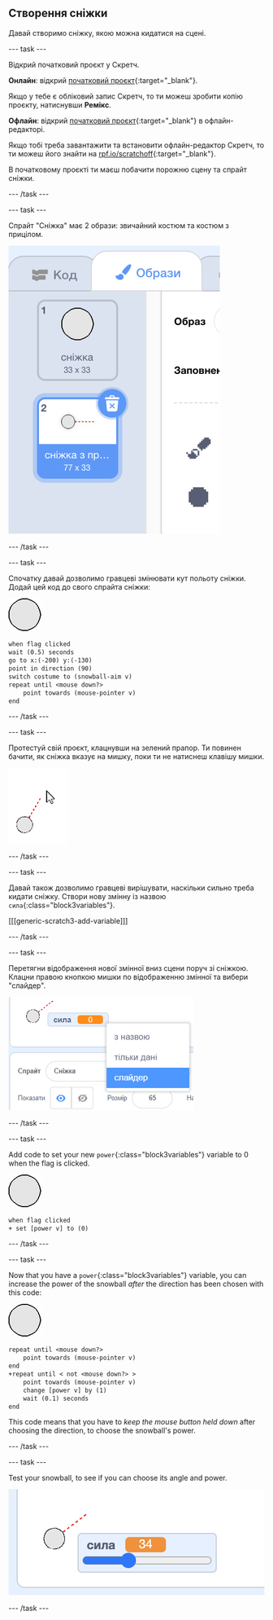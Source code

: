 ## Створення сніжки

Давай створимо сніжку, якою можна кидатися на сцені.

--- task ---

Відкрий початковий проєкт у Скретч.

**Онлайн**: відкрий [початковий проєкт](http://rpf.io/snowball-fight-on){:target="_blank"}.

Якщо у тебе є обліковий запис Скретч, то ти можеш зробити копію проєкту, натиснувши **Ремікс**.

**Офлайн**: відкрий [початковий проєкт](http://rpf.io/p/en/snowball-fight-go){:target="_blank"} в офлайн-редакторі.

Якщо тобі треба завантажити та встановити офлайн-редактор Скретч, то ти можеш його знайти на [rpf.io/scratchoff](http://rpf.io/scratchoff){:target="_blank"}.

В початковому проєкті ти маєш побачити порожню сцену та спрайт сніжки.

--- /task ---

--- task ---

Спрайт "Сніжка" має 2 образи: звичайний костюм та костюм з прицілом.

![snowball costumes](images/snow-costume.png)

--- /task ---

--- task ---

Спочатку давай дозволимо гравцеві змінювати кут польоту сніжки. Додай цей код до свого спрайта сніжки:

![snowball sprite](images/snowball-sprite.png)

```blocks3
when flag clicked
wait (0.5) seconds
go to x:(-200) y:(-130)
point in direction (90)
switch costume to (snowball-aim v)
repeat until <mouse down?>
    point towards (mouse-pointer v)
end
```

--- /task ---

--- task ---

Протестуй свій проєкт, клацнувши на зелений прапор. Ти повинен бачити, як сніжка вказує на мишку, поки ти не натиснеш клавішу мишки.

![snow ball aim sprite pointing at mouse pointed](images/snow-mouse.png)

--- /task ---

--- task ---

Давай також дозволимо гравцеві вирішувати, наскільки сильно треба кидати сніжку. Створи нову змінну із назвою `сила`{:class="block3variables"}.

[[[generic-scratch3-add-variable]]]

--- /task ---

--- task ---

Перетягни відображення нової змінної вниз сцени поруч зі сніжкою. Клацни правою кнопкою мишки по відображенню змінної та вибери "слайдер".

![variable changed to slider](images/snow-slider.png)

--- /task ---

--- task ---

Add code to set your new `power`{:class="block3variables"} variable to 0 when the flag is clicked.

![snowball sprite](images/snowball-sprite.png)

```blocks3
when flag clicked
+ set [power v] to (0)
```

--- /task ---

--- task ---

Now that you have a `power`{:class="block3variables"} variable, you can increase the power of the snowball _after_ the direction has been chosen with this code:

![snowball sprite](images/snowball-sprite.png)

```blocks3
repeat until <mouse down?>
    point towards (mouse-pointer v)
end
+repeat until < not <mouse down?> >
    point towards (mouse-pointer v)
    change [power v] by (1)
    wait (0.1) seconds
end
```

This code means that you have to _keep the mouse button held down_ after choosing the direction, to choose the snowball's power.

--- /task ---

--- task ---

Test your snowball, to see if you can choose its angle and power.

![power variable at 35 next to snowball aim](images/snow-test.png)

--- /task ---
